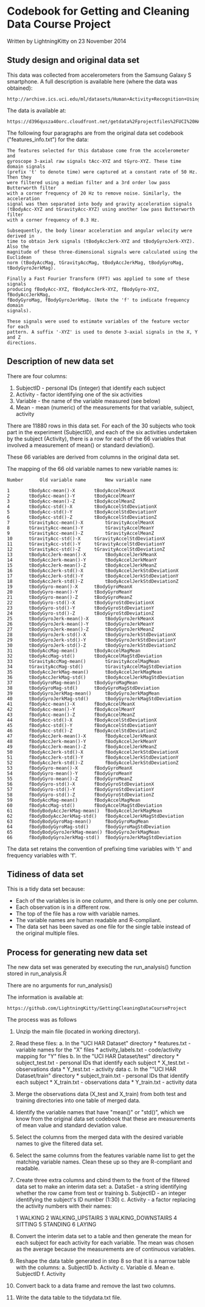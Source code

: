 # Codebook for Getting and Cleaning Data Course Project
Written by LightningKitty on 23 November 2014

## Study design and original data set

This data was collected from accelerometers from the Samsung Galaxy S 
smartphone. A full description is available here (where the data was obtained):

	http://archive.ics.uci.edu/ml/datasets/Human+Activity+Recognition+Using+Smartphones 

The data is available at:

	https://d396qusza40orc.cloudfront.net/getdata%2Fprojectfiles%2FUCI%20HAR%20Dataset.zip 

The following four paragraphs are from the original data set codebook 
("features_info.txt") for the data:

	The features selected for this database come from the accelerometer and 
	gyroscope 3-axial raw signals tAcc-XYZ and tGyro-XYZ. These time domain signals
	(prefix 't' to denote time) were captured at a constant rate of 50 Hz. Then they
	were filtered using a median filter and a 3rd order low pass Butterworth filter 
	with a corner frequency of 20 Hz to remove noise. Similarly, the acceleration 
	signal was then separated into body and gravity acceleration signals 
	(tBodyAcc-XYZ and tGravityAcc-XYZ) using another low pass Butterworth filter 
	with a corner frequency of 0.3 Hz. 
	
	Subsequently, the body linear acceleration and angular velocity were derived in 
	time to obtain Jerk signals (tBodyAccJerk-XYZ and tBodyGyroJerk-XYZ). Also the 
	magnitude of these three-dimensional signals were calculated using the Euclidean
	norm (tBodyAccMag, tGravityAccMag, tBodyAccJerkMag, tBodyGyroMag, 
	tBodyGyroJerkMag). 
	
	Finally a Fast Fourier Transform (FFT) was applied to some of these signals 
	producing fBodyAcc-XYZ, fBodyAccJerk-XYZ, fBodyGyro-XYZ, fBodyAccJerkMag, 
	fBodyGyroMag, fBodyGyroJerkMag. (Note the 'f' to indicate frequency domain 
	signals). 
	
	These signals were used to estimate variables of the feature vector for each 
	pattern. A suffix '-XYZ' is used to denote 3-axial signals in the X, Y and Z 
	directions.

## Description of new data set

There are four columns:

1. SubjectID - personal IDs (integer) that identify each subject
2. Activity - factor identifying one of the six activities
3. Variable - the name of the variable measured (see below)
4. Mean - mean (numeric) of the measurements for that variable, subject, activity
	
There are 11880 rows in this data set. For each of the 30 subjects who took 
part in the experiment (SubjectID), and each of the six activities undertaken 
by the subject (Activity), there is a row for each of the 66 variables that 
involved a measurement of mean() or standard deviation(). 

These 66 variables are derived from columns in the original data set.

The mapping of the 66 old variable names to new variable names is:

	Number		Old variable name		New variable name
		
	1		tBodyAcc-mean()-X		tBodyAccelMeanX
	2		tBodyAcc-mean()-Y		tBodyAccelMeanY
	3		tBodyAcc-mean()-Z		tBodyAccelMeanZ
	4		tBodyAcc-std()-X		tBodyAccelStdDeviationX
	5		tBodyAcc-std()-Y		tBodyAccelStdDeviationY
	6		tBodyAcc-std()-Z		tBodyAccelStdDeviationZ
	7		tGravityAcc-mean()-X		tGravityAccelMeanX
	8		tGravityAcc-mean()-Y		tGravityAccelMeanY
	9		tGravityAcc-mean()-Z		tGravityAccelMeanZ
	10		tGravityAcc-std()-X		tGravityAccelStdDeviationX
	11		tGravityAcc-std()-Y		tGravityAccelStdDeviationY
	12		tGravityAcc-std()-Z		tGravityAccelStdDeviationZ
	13		tBodyAccJerk-mean()-X		tBodyAccelJerkMeanX
	14		tBodyAccJerk-mean()-Y		tBodyAccelJerkMeanY
	15		tBodyAccJerk-mean()-Z		tBodyAccelJerkMeanZ
	16		tBodyAccJerk-std()-X		tBodyAccelJerkStdDeviationX
	17		tBodyAccJerk-std()-Y		tBodyAccelJerkStdDeviationY
	18		tBodyAccJerk-std()-Z		tBodyAccelJerkStdDeviationZ
	19		tBodyGyro-mean()-X		tBodyGyroMeanX
	20		tBodyGyro-mean()-Y		tBodyGyroMeanY
	21		tBodyGyro-mean()-Z		tBodyGyroMeanZ
	22		tBodyGyro-std()-X		tBodyGyroStdDeviationX
	23		tBodyGyro-std()-Y		tBodyGyroStdDeviationY
	24		tBodyGyro-std()-Z		tBodyGyroStdDeviationZ
	25		tBodyGyroJerk-mean()-X		tBodyGyroJerkMeanX
	26		tBodyGyroJerk-mean()-Y		tBodyGyroJerkMeanY
	27		tBodyGyroJerk-mean()-Z		tBodyGyroJerkMeanZ
	28		tBodyGyroJerk-std()-X		tBodyGyroJerkStdDeviationX
	29		tBodyGyroJerk-std()-Y		tBodyGyroJerkStdDeviationY
	30		tBodyGyroJerk-std()-Z		tBodyGyroJerkStdDeviationZ
	31		tBodyAccMag-mean()		tBodyAccelMagMean
	32		tBodyAccMag-std()		tBodyAccelMagStdDeviation
	33		tGravityAccMag-mean()		tGravityAccelMagMean
	34		tGravityAccMag-std()		tGravityAccelMagStdDeviation
	35		tBodyAccJerkMag-mean()		tBodyAccelJerkMagMean
	36		tBodyAccJerkMag-std()		tBodyAccelJerkMagStdDeviation
	37		tBodyGyroMag-mean()		tBodyGyroMagMean
	38		tBodyGyroMag-std()		tBodyGyroMagStdDeviation
	39		tBodyGyroJerkMag-mean()		tBodyGyroJerkMagMean
	40		tBodyGyroJerkMag-std()		tBodyGyroJerkMagStdDeviation
	41		fBodyAcc-mean()-X		fBodyAccelMeanX
	42		fBodyAcc-mean()-Y		fBodyAccelMeanY
	43		fBodyAcc-mean()-Z		fBodyAccelMeanZ
	44		fBodyAcc-std()-X		fBodyAccelStdDeviationX
	45		fBodyAcc-std()-Y		fBodyAccelStdDeviationY
	46		fBodyAcc-std()-Z		fBodyAccelStdDeviationZ
	47		fBodyAccJerk-mean()-X		fBodyAccelJerkMeanX
	48		fBodyAccJerk-mean()-Y		fBodyAccelJerkMeanY
	49		fBodyAccJerk-mean()-Z		fBodyAccelJerkMeanZ
	50		fBodyAccJerk-std()-X		fBodyAccelJerkStdDeviationX
	51		fBodyAccJerk-std()-Y		fBodyAccelJerkStdDeviationY
	52		fBodyAccJerk-std()-Z		fBodyAccelJerkStdDeviationZ
	53		fBodyGyro-mean()-X		fBodyGyroMeanX
	54		fBodyGyro-mean()-Y		fBodyGyroMeanY
	55		fBodyGyro-mean()-Z		fBodyGyroMeanZ
	56		fBodyGyro-std()-X		fBodyGyroStdDeviationX
	57		fBodyGyro-std()-Y		fBodyGyroStdDeviationY
	58		fBodyGyro-std()-Z		fBodyGyroStdDeviationZ
	59		fBodyAccMag-mean()		fBodyAccelMagMean
	60		fBodyAccMag-std()		fBodyAccelMagStdDeviation
	61		fBodyBodyAccJerkMag-mean()	fBodyAccelJerkMagMean
	62		fBodyBodyAccJerkMag-std()	fBodyAccelJerkMagStdDeviation
	63		fBodyBodyGyroMag-mean()		fBodyGyroMagMean
	64		fBodyBodyGyroMag-std()		fBodyGyroMagStdDeviation
	65		fBodyBodyGyroJerkMag-mean()	fBodyGyroJerkMagMean
	66		fBodyBodyGyroJerkMag-std()	fBodyGyroJerkMagStdDeviation

The data set retains the convention of prefixing time variables with 't'
and frequency variables with 'f'.

## Tidiness of data set

This is a tidy data set because:
* Each of the variables is in one column, and there is only one
per column.
* Each observation is in a different row.
* The top of the file has a row with variable names.
* The variable names are human readable and R-compliant.
* The data set has been saved as one file for the single table instead of the 
original multiple files. 

## Process for generating new data set

The new data set was generated by executing the run_analysis() function stored
in run_analysis.R

There are no arguments for run_analysis()

The information is available at:

	https://github.com/LightningKitty/GettingCleaningDataCourseProject

The process was as follows 

1. Unzip the main file (located in working directory). 

2. Read these files:
	a. In the "UCI HAR Dataset" directory
		* features.txt - variable names for the "X" files
		* activity_labels.txt - code/activity mapping for "Y" files
	b. In the "UCI HAR Dataset/test" directory
		* subject_test.txt - personal IDs that identify each subject
		* X_test.txt - observations data
		* Y_test.txt  - activity data
	c. In the ""UCI HAR Dataset/train" directory
		* subject_train.txt - personal IDs that identify each subject
		* X_train.txt - observations data
		* Y_train.txt - activity data
	
3. Merge the observations data (X_test and X_train) from both test and training
directories into one table of merged data.

4. Identify the variable names that have "mean()" or "std()", which we know from
the original data set codebook that these are measurements of mean value and
standard deviation value. 

5. Select the columns from the merged data with the desired variable names to 
give the filtered data set.

6. Select the same columns from the features variable name list to get 
the matching variable names. Clean these up so they are R-compliant and 
readable. 

7. Create three extra columns and cbind them to the front of the filtered
data set to make an interim data set:
a. DataSet - a string identifying whether the row came from test or 
	   training
b. SubjectID - an integer identifying the subject's ID number (1:30)
c. Activity - a factor replacing the activity numbers with their names:

	1 WALKING
	2 WALKING_UPSTAIRS
	3 WALKING_DOWNSTAIRS
	4 SITTING
	5 STANDING
	6 LAYING

8. Convert the interim data set to a table and then generate the mean for each
subject for each activity for each variable. The mean was chosen as the
average because the measurements are of continuous variables.

9. Reshape the data table generated in step 8 so that it is a narrow table with
the columns: 
a. SubjectID 
b. Activity 
c. Variable 
d. Mean 
e. SubjectID 
f. Activity
	
10. Convert back to a data frame and remove the last two columns.

11. Write the data table to the tidydata.txt file.
		